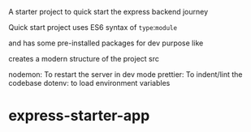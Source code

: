A starter project to quick start the express backend journey

Quick start project uses ES6 syntax of `type`:`module`

and has some pre-installed packages for dev purpose like

creates a modern structure of the project
src

nodemon: To restart the server in dev mode
prettier: To indent/lint the codebase
dotenv: to load environment variables
# express-starter-app
